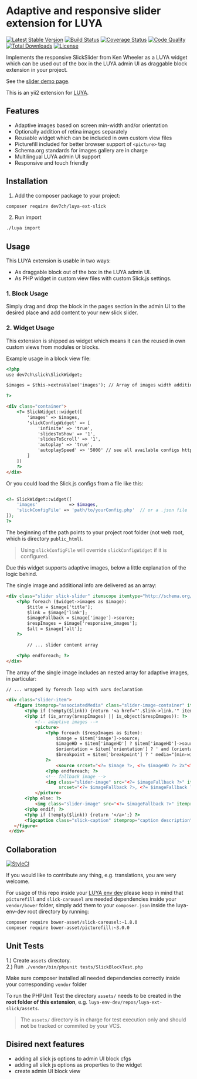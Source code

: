 # Adaptive and responsive slider extension for LUYA
[![Latest Stable Version](https://poser.pugx.org/dev7ch/luya-ext-slick/v/stable)](https://packagist.org/packages/dev7ch/luya-ext-slick)
[![Build Status](https://travis-ci.org/travis-ci/travis-web.svg?branch=master)](https://travis-ci.org/travis-ci/travis-web)
[![Coverage Status](https://coveralls.io/repos/github/dev7ch/luya-ext-slick/badge.svg?branch=master)](https://coveralls.io/github/dev7ch/luya-ext-slick?branch=master)
[![Code Quality](https://scrutinizer-ci.com/g/dev7ch/luya-ext-slick/badges/quality-score.png?b=master)](https://scrutinizer-ci.com/g/dev7ch/luya-ext-slick/?branch=master)
[![Total Downloads](https://poser.pugx.org/dev7ch/luya-ext-slick/downloads)](https://packagist.org/packages/dev7ch/luya-ext-slick)
[![License](https://poser.pugx.org/dev7ch/luya-ext-slick/license)](https://packagist.org/packages/dev7ch/luya-ext-slick)


Implements the responsive SlickSlider from Ken Wheeler as a LUYA widget which can be used out of the box in the LUYA admin UI as draggable block extension in your project.

See the [slider demo page](http://kenwheeler.github.io/slick/#demos).

This is an yii2 extension for [LUYA](https://luya.io/).

## Features

- Adaptive images based on screen min-width and/or orientation
- Optionally addition of retina images separately
- Reusable widget which can be included in own custom view files
- Picturefill included for better browser support of `<picture>` tag
- Schema.org standards for images gallery are in charge
- Multilingual LUYA admin UI support
- Responsive and touch friendly

## Installation

1. Add the composer package to your project:

```bash
composer require dev7ch/luya-ext-slick
```

2. Run import

```sh
./luya import
```

## Usage

This LUYA extension is usable in two ways:

- As draggable block out of the box in the LUYA admin UI.
- As PHP widget in custom view files with custom Slick.js settings.

### 1. Block Usage

Simply drag and drop the block in the pages section in the admin UI to the desired place and add content to your new slick slider.

### 2. Widget Usage

This extension is shipped as widget which means it can the reused in own custom views from modules or blocks.

Example usage in a block view file:

```html
<?php
use dev7ch\slick\SlickWidget;

$images = $this->extraValue('images'); // Array of images width additional fields

?>

<div class="container">
    <?= SlickWidget::widget([
        'images' => $images,
        'slickConfigWidget' => [
            'infinite' => 'true',
            'slidesToShow' => '1',
            'slidesToScroll' => '1',
            'autoplay' => 'true',
            'autoplaySpeed' => '5000' // see all available configs http://kenwheeler.github.io/slick/#settings
        ]
    ])
    ?>
</div>

```

Or you could load the Slick.js configs from a file like this:

```php

<?= SlickWidget::widget([
    'images'            => $images,
    'slickConfigFile' => 'path/to/yourConfig.php'  // or a .json file
]);
?>

```

The beginning of the path points to your project root folder (not web root, which is directory `public_html`).

> Using `slickConfigFile` will override `slickConfigWidget` if it is configured.


Due this widget supports adaptive images, below a little explanation of the logic behind.

The single image and additional info are delivered as an array:

```html
<div class="slider slick-slider" itemscope itemtype="http://schema.org/ImageGallery">
    <?php foreach ($widget->images as $image):
        $title = $image['title'];
        $link = $image['link'];
        $imageFallback = $image['image']->source;
        $respImages = $image['responsive_images'];
        $alt = $image['alt'];
    ?>

        // ... slider content array

    <?php endforeach; ?>
</div>

```

The array of the single image includes an nested array for adaptive images, in particular:

```html
// ... wrapped by foreach loop with vars declaration  

<div class="slider-item">
   <figure itemprop="associatedMedia" class="slider-image-container" itemscope itemtype="http://schema.org/ImageObject">
       <?php if (!empty($link)) {return '<a href="'.$link->link.'" itemprop="contentUrl">';} ?>
       <?php if (is_array($respImages) || is_object($respImages)): ?>
           <!-- adaptive images -->
           <picture>
               <?php foreach ($respImages as $item):
                   $image = $item['image']->source;
                   $imageHD = $item['imageHD'] ? $item['imageHD']->source : $item['image']->source;
                   $orientation = $item['orientation'] ? ' and (orientation:'.$item['orientation'].')' : '';
                   $breakpoint = $item['breakpoint'] ? ' media="(min-width:'.$item['breakpoint'].'px)'.$orientation.'"' : 'media="(min-width:0)'.$orientation.'"';
               ?>
                   <source srcset="<?= $image ?>, <?= $imageHD ?> 2x"<?= $breakpoint ?>>
               <?php endforeach; ?>
               <!-- fallback image -->
               <img class="slider-image" src="<?= $imageFallback ?>" itemprop="image" alt="<?= $alt ?>"
                    srcset="<?= $imageFallback ?>, <?= $imageFallback ?> 2x">
           </picture>
       <?php else: ?>
           <img class="slider-image" src="<?= $imageFallback ?>" itemprop="image" alt="<?= $alt ?>"/>
       <?php endif; ?>
       <?php if (!empty($link)) {return '</a>';} ?>
       <figcaption class="slick-caption" itemprop="caption description"><?= $title ?></figcaption>
   </figure>
 </div>
```

## Collaboration

[![StyleCI](https://styleci.io/repos/115734060/shield?branch=master&style=flat)](https://styleci.io/repos/115734060)

If you would like to contribute any thing, e.g. translations, you are very welcome.

For usage of this repo inside your [LUYA env dev](https://github.com/luyadev/luya-env-dev) please keep in mind that `picturefill` and `slick-carousel` are needed dependencies inside your `vendor/bower` folder, simply add them to your `composer.json` inside the luya-env-dev root directory by running:

```bash
composer require bower-asset/slick-carousel:~1.8.0
composer require bower-asset/picturefill:~3.0.0
```

## Unit Tests

1.) Create `assets` directory.  
2.) Run `./vendor/bin/phpunit tests/SlickBlockTest.php`

Make sure composer installed all needed dependencies correctly inside your corresponding `vendor` folder

To run the PHPUnit Test the directory `assets/` needs to be created in the **root folder of this extension**, e.g. `luya-env-dev/repos/luya-ext-slick/assets`.

> The `assets/` directory is in charge for test execution only and should  **not** be tracked or commited by your VCS.

## Disired next features

- adding all slick js options to admin UI block cfgs
- adding all slick js options as properties to the widget
- create admin UI block view
